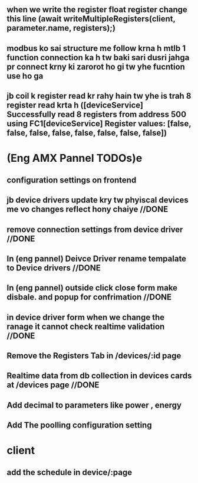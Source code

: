 ## when we write the register float register  change this line (await writeMultipleRegisters(client, parameter.name, registers);)
## modbus ko sai structure me follow krna h mtlb 1 function connection ka h tw baki sari dusri jahga pr connect krny ki zarorot ho gi tw yhe fucntion use ho ga
## jb coil k register read kr rahy hain tw yhe is trah 8 register read krta h ([deviceService] Successfully read 8 registers from address 500 using FC1[deviceService] Register values: [false, false, false, false, false, false, false, false])

# (Eng AMX Pannel TODOs)e
## configuration settings on frontend
## jb device drivers update kry tw phyiscal devices me vo changes reflect hony chaiye        //DONE
## remove connection settings from device driver                                            //DONE
## In (eng pannel) Deivce Driver rename tempalate to Device drivers                         //DONE
## In (eng pannel) outside click close form make disbale. and popup for confrimation        //DONE
## in device driver form when we change the ranage it cannot check realtime validation      //DONE
## Remove the Registers Tab in /devices/:id page            
## Realtime data from db collection in devices cards at /devices page                       //DONE
## Add decimal to parameters like power , energy 
## Add The poolling configuration setting


# client
## add the schedule in device/:page